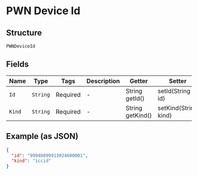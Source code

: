 
# PWN Device Id

## Structure

`PWNDeviceId`

## Fields

| Name | Type | Tags | Description | Getter | Setter |
|  --- | --- | --- | --- | --- | --- |
| `Id` | `String` | Required | - | String getId() | setId(String id) |
| `Kind` | `String` | Required | - | String getKind() | setKind(String kind) |

## Example (as JSON)

```json
{
  "id": "99948099913024600001",
  "kind": "iccid"
}
```

